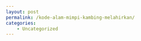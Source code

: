 ```yaml
---
layout: post
permalink: /kode-alam-mimpi-kambing-melahirkan/
categories:
    - Uncategorized
---
```



